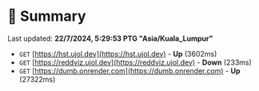 # 📖 Summary
Last updated: **22/7/2024, 5:29:53 PTG "Asia/Kuala_Lumpur"**

- `GET` [https://hst.ujol.dev](https://hst.ujol.dev) - **Up** (3602ms)
- `GET` [https://reddviz.ujol.dev](https://reddviz.ujol.dev) - **Down** (233ms)
- `GET` [https://dumb.onrender.com](https://dumb.onrender.com) - **Up** (27322ms)
